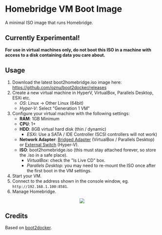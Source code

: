 # Homebridge VM Boot Image

A minimal ISO image that runs Homebridge. 

## Currently Experimental!

**For use in virtual machines only, do not boot this ISO in a machine with access to a disk containing data you care about.**

## Usage

1. Download the latest boot2homebridge.iso image here: https://github.com/oznu/boot2docker/releases
2. Create a new virtual machine in HyperV, VirtualBox, Parallels Desktop, ESXi etc.
    * *OS*: Linux -> Other Linux (64bit)
    * *Hyper-V*: Select "Generation 1 VM"
3. Configure your virtual machine with the following settings:
    * **RAM**: 1GB Minimum
    * **CPU**: 1+
    * **HDD**: 8GB virtual hard disk (thin / dynamic)
        * *ESXi*: Use a SATA / IDE Controller (SCSI controllers will not work)
    * **Network Adapter**: [Bridged Adapter](https://github.com/homebridge/homebridge/wiki/VirtualBox-and-Parallels-Desktop-VM-Network-Settings) (VirtualBox / Parallels Desktop) or [External Switch](https://docs.microsoft.com/en-us/windows-server/virtualization/hyper-v/get-started/create-a-virtual-switch-for-hyper-v-virtual-machines) (Hyper-V).
    * **ISO**: boot2homebridge.iso (this must stay attached forever, so store the .iso in a safe place).
        * *VirtualBox*: check the "Is Live CD" box.
        * *Parallels Desktop*: you may need to re-mount the ISO once after the first boot in the VM settings.
4. Start your VM.
5. Connect to the address shown in the console window, eg. `http://192.168.1.100:8581`.
6. Manage Homebridge.

<p align="center">
  <img src="https://user-images.githubusercontent.com/3979615/86241831-fb3a5e00-bbe6-11ea-8070-f3e6c2bf5ec6.png">
</p>

## Credits

Based on [boot2docker](https://github.com/boot2docker/boot2docker).